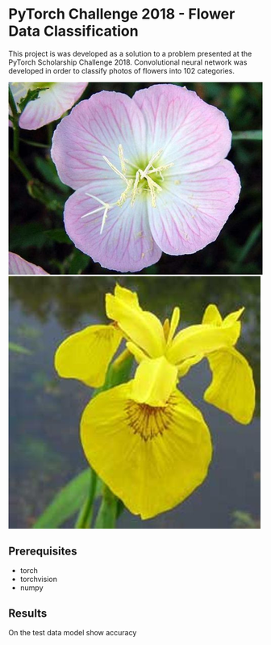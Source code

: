 # PyTorch Challenge 2018 - Flower Data Classification

This project is was developed as a solution to a problem presented at the PyTorch Scholarship Challenge 2018. Convolutional neural network was developed in order to classify photos of flowers into 102 categories.

![](images/flower1.jpg?v=1&s=50 "Pink primrose")
![](images/flower2.jpg "Yellow iris")

## Prerequisites

* torch
* torchvision
* numpy 

## Results

On the test data model show accuracy 
